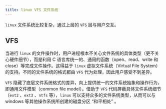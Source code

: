```yaml
---
title: linux VFS 文件系统
---
```


`linux` 文件系统比较复杂，通过上层的 `VFS` 层与用户交互。

## VFS 

当进行 `linux` 的文件操作时，用户进程根本不关心文件系统的具体类型（更不关心硬件细节），而是利用 C 语言库统一的、通用的函数（open、read、write 和 close）等完成文件操作。这得益于 `linux` 虚拟文件系统（Virtual File System）的支持。不同的文件系统的格式都由 `VFS` 代为处理，因此用户感受不到差异。

`VFS` 隐藏了底层文件系统格式的差异，向上提供统一的文件系统抽象和操作行为，即通用文件模型（common file model）。借助于 `VFS` 代码屏蔽具体文件系统细节（`ext2` 、`ext3` 、`ntfs` 等），`linux` 可以支持众多的文件系统类型，从而可以与 windows 等其他操作系统所创建的磁盘分区 “和平相处” 。

 